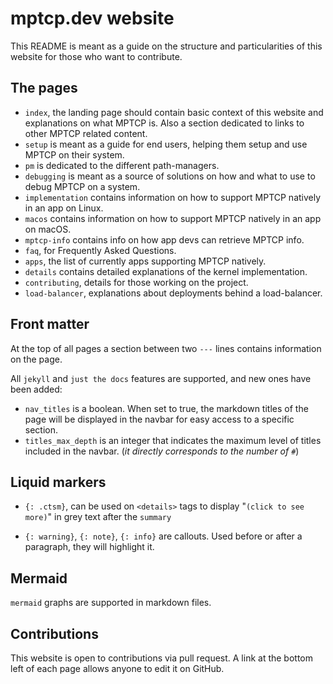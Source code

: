# mptcp.dev website

This README is meant as a guide on the structure and particularities of this
website for those who want to contribute.

## The pages
- `index`, the landing page should contain basic context of this website and
  explanations on what MPTCP is. Also a section dedicated to links to other
  MPTCP related content.
- `setup` is meant as a guide for end users, helping them setup and use MPTCP on
  their system.
- `pm` is dedicated to the different path-managers.
- `debugging` is meant as a source of solutions on how and what to use to debug
  MPTCP on a system.
- `implementation` contains information on how to support MPTCP natively in an
  app on Linux.
- `macos` contains information on how to support MPTCP natively in an app on macOS.
- `mptcp-info` contains info on how app devs can retrieve MPTCP info.
- `faq`, for Frequently Asked Questions.
- `apps`, the list of currently apps supporting MPTCP natively.
- `details` contains detailed explanations of the kernel implementation.
- `contributing`, details for those working on the project.
- `load-balancer`, explanations about deployments behind a load-balancer.

## Front matter
At the top of all pages a section between two `---` lines contains information
on the page.

All `jekyll` and `just the docs` features are supported, and new ones have been
added:
- `nav_titles` is a boolean. When set to true, the markdown titles of the page
  will be displayed in the navbar for easy access to a specific section.
- `titles_max_depth` is an integer that indicates the maximum level of titles
  included in the navbar. (*it directly corresponds to the number of* `#`)

## Liquid markers
- `{: .ctsm}`, can be used on `<details>` tags to display "`(click to see more)`"
  in grey text after the `summary`

- `{: warning}`, `{: note}`, `{: info}` are callouts. Used before or after a
  paragraph, they will highlight it.

## Mermaid
`mermaid` graphs are supported in markdown files.

## Contributions
This website is open to contributions via pull request. A link at the bottom
left of each page allows anyone to edit it on GitHub.
